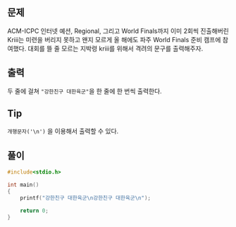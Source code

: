 ## 문제

ACM-ICPC 인터넷 예션, Regional, 그리고 World Finals까지 이미 2회씩 진출해버린 Kriii는 미련을 버리지 못하고 왠지 모르게 올 해에도 파주 World Finals 준비 캠프에 참여했다.
대회를 뜰 줄 모르는 지박령 kriii를 위해서 격려의 문구를 출력해주자.

## 출력

두 줄에 걸쳐 `"강한친구 대한육군"`을 한 줄에 한 번씩 출력한다.

## Tip

`개행문자('\n')` 을 이용해서 출력할 수 있다.

## 풀이
```c
#include<stdio.h>

int main()
{
	printf("강한친구 대한육군\n강한친구 대한육군\n");

	return 0;
}
```